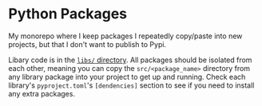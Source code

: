 # Python Packages

My monorepo where I keep packages I repeatedly copy/paste into new projects, but that I don't want to publish to Pypi.

Libary code is in the [`libs/` directory](./libs/). All packages should be isolated from each other, meaning you can copy the `src/<package_name>` directory from any library package into your project to get up and running. Check each library's `pyproject.toml`'s `[dendencies]` section to see if you need to install any extra packages.
